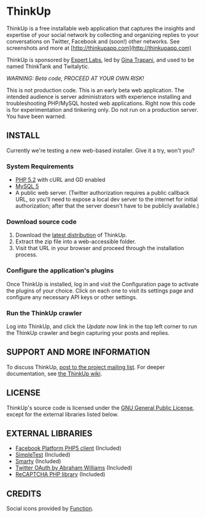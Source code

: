 # ThinkUp

ThinkUp is a free installable web application that captures the insights and expertise of your social network by 
collecting and organizing replies to your conversations on Twitter, Facebook and (soon!) other networks. 
See screenshots and more at  [http://thinkupapp.com](http://thinkupapp.com)

ThinkUp is sponsored by [Expert Labs](http://expertlabs.org), led by [Gina Trapani](http://ginatrapani.org), and used 
to be named ThinkTank and Twitalytic. 

*WARNING: Beta code, PROCEED AT YOUR OWN RISK!*

This is not production code. This is an early beta web application. The intended audience is server administrators with 
experience installing and troubleshooting PHP/MySQL hosted web applications. Right now this code is for 
experimentation and tinkering only. Do not run on a production server. You have been warned. 

## INSTALL

Currently we're testing a new web-based installer. Give it a try, won't you?

### System Requirements

- [PHP 5.2](http://php.net) with cURL and GD enabled
- [MySQL 5](http://mysql.com/)
- A public web server. (Twitter authorization requires a public
   callback URL, so you'll need to expose a local dev server to the
   internet for initial authorization; after that the server doesn't
   have to be publicly available.) 

### Download source code

1. Download the [latest distribution](http://github.com/ginatrapani/ThinkUp/downloads) of ThinkUp. 
2. Extract the zip file into a web-accessible folder.
3. Visit that URL in your browser and proceed through the installation process.

### Configure the application's plugins

Once ThinkUp is installed, log in and visit the Configuration page to activate the plugins of your choice.
Click on each one to visit its settings page and configure any necessary API keys or other settings.

### Run the ThinkUp crawler

Log into ThinkUp, and click the *Update now* link in the top left corner to run the ThinkUp crawler and begin 
capturing your posts and replies.

## SUPPORT AND MORE INFORMATION

To discuss ThinkUp, [post to the project mailing list](http://groups.google.com/group/thinkupapp). For deeper
documentation, see [the ThinkUp wiki](http://wiki.github.com/ginatrapani/thinkup).

## LICENSE

ThinkUp's source code is licensed under the
[GNU General Public License](http://github.com/ginatrapani/thinkup/blob/master/GPL-LICENSE.txt),
except for the  external libraries listed below.

## EXTERNAL LIBRARIES

- [Facebook Platform PHP5 client](http://wiki.developers.facebook.com/index.php/PHP) (Included) 
- [SimpleTest](http://www.simpletest.org/) (Included)
- [Smarty](http://smarty.net) (Included)
- [Twitter OAuth by Abraham Williams](http://github.com/abraham/twitteroauth) (Included)
- [ReCAPTCHA PHP library](http://recaptcha.net/plugins/php/) (Included)

## CREDITS

Social icons provided by [Function](http://wefunction.com/2009/05/free-social-icons-app-icons/).
